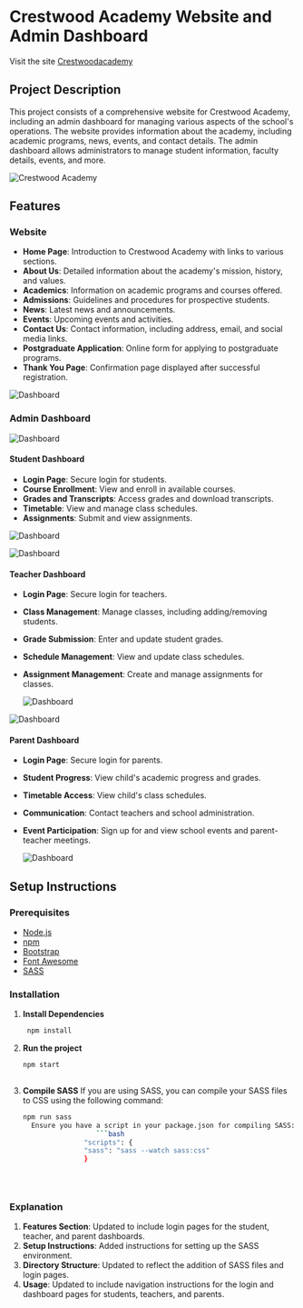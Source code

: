 # Crestwood Academy Website and Admin Dashboard
 Visit the site [Crestwoodacademy](https://main--crestwoodacademy.netlify.app/)

## Project Description

This project consists of a comprehensive website for Crestwood Academy, including an admin dashboard for managing various aspects of the school's operations. The website provides information about the academy, including academic programs, news, events, and contact details. The admin dashboard allows administrators to manage student information, faculty details, events, and more.

![Crestwood Academy](/images/readme/crestwood1.png "Crestwood Academy")

## Features

### Website
- **Home Page**: Introduction to Crestwood Academy with links to various sections.
- **About Us**: Detailed information about the academy's mission, history, and values.
- **Academics**: Information on academic programs and courses offered.
- **Admissions**: Guidelines and procedures for prospective students.
- **News**: Latest news and announcements.
- **Events**: Upcoming events and activities.
- **Contact Us**: Contact information, including address, email, and social media links.
- **Postgraduate Application**: Online form for applying to postgraduate programs.
- **Thank You Page**: Confirmation page displayed after successful registration.

![Dashboard](/images/readme/admin-portal.png "Admin Dashboard")

### Admin Dashboard


![Dashboard](/images/readme/student-admin.png " Student Admin Dashboard")

#### Student Dashboard
- **Login Page**: Secure login for students.
- **Course Enrollment**: View and enroll in available courses.
- **Grades and Transcripts**: Access grades and download transcripts.
- **Timetable**: View and manage class schedules.
- **Assignments**: Submit and view assignments.

![Dashboard](/images/readme/student-login.png "Student Dashboard")

![Dashboard](/images/readme/teacher-portal.png "Teacher Dashboard")

#### Teacher Dashboard
- **Login Page**: Secure login for teachers.
- **Class Management**: Manage classes, including adding/removing students.
- **Grade Submission**: Enter and update student grades.
- **Schedule Management**: View and update class schedules.
- **Assignment Management**: Create and manage assignments for classes.

   ![Dashboard](/images/readme/teacher-login-page.png "teacher Dashboard")

![Dashboard](/images/readme/parent-portal.png "Parent Dashboard")

#### Parent Dashboard
- **Login Page**: Secure login for parents.
- **Student Progress**: View child's academic progress and grades.
- **Timetable Access**: View child's class schedules.
- **Communication**: Contact teachers and school administration.
- **Event Participation**: Sign up for and view school events and parent-teacher meetings.

  ![Dashboard](/images/readme/perant-login.png "Parent Dashboard")



## Setup Instructions

### Prerequisites

- [Node.js](https://nodejs.org/en/download/)
- [npm](https://www.npmjs.com/get-npm)
- [Bootstrap](https://getbootstrap.com/)
- [Font Awesome](https://fontawesome.com/)
- [SASS](https://sass-lang.com/)

### Installation

1. **Install Dependencies**

   ```bash
    npm install

2. **Run the project**
    ```bash
    npm start
  
3. **Compile SASS**
  If you are using SASS, you can compile your SASS files to CSS using the following command:

   ```bash
   npm run sass  
     Ensure you have a script in your package.json for compiling SASS:
                     ```bash
                  "scripts": {
                  "sass": "sass --watch sass:css"
                  }
       




### Explanation

1. **Features Section**: Updated to include login pages for the student, teacher, and parent dashboards.
2. **Setup Instructions**: Added instructions for setting up the SASS environment.
3. **Directory Structure**: Updated to reflect the addition of SASS files and login pages.
4. **Usage**: Updated to include navigation instructions for the login and dashboard pages for students, teachers, and parents.





